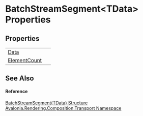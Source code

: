 # BatchStreamSegment&lt;TData&gt; Properties




## Properties
<table>
<tr>
<td><a href="P_Avalonia_Rendering_Composition_Transport_BatchStreamSegment_1_Data">Data</a></td>
<td> </td>
</tr>
<tr>
<td><a href="P_Avalonia_Rendering_Composition_Transport_BatchStreamSegment_1_ElementCount">ElementCount</a></td>
<td> </td>
</tr>
</table>

## See Also


#### Reference
<a href="T_Avalonia_Rendering_Composition_Transport_BatchStreamSegment_1">BatchStreamSegment(TData) Structure</a>  
<a href="N_Avalonia_Rendering_Composition_Transport">Avalonia.Rendering.Composition.Transport Namespace</a>  

